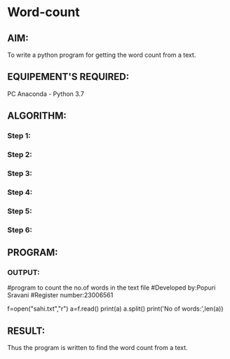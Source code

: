 # Word-count
## AIM:
To write a python program for getting the word count from a text.
## EQUIPEMENT'S REQUIRED: 
PC
Anaconda - Python 3.7
## ALGORITHM: 
### Step 1:

### Step 2: 
 
### Step 3: 

### Step 4:  

### Step 5: 

### Step 6: 

## PROGRAM:


### OUTPUT:
#program to count the no.of words in the text file
#Developed by:Popuri Sravani
#Register number:23006561



f=open("sahi.txt","r")
a=f.read()
print(a)
a.split()
print('No of words:',len(a))




## RESULT:
Thus the program is written to find the word count from a text.

